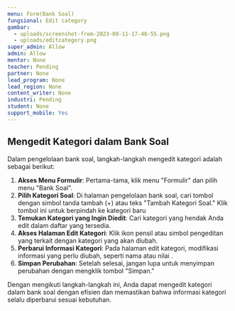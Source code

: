 ```yaml
---
menu: Form(Bank Soal)
fungsional: Edit category
gambar:
  - uploads/screenshot-from-2023-09-11-17-48-55.png
  - uploads/editcategory.png
super_admin: Allow
admin: Allow
mentor: None
teacher: Pending
partner: None
lead_program: None
lead_region: None
content_writer: None
industri: Pending
student: None
support_mobile: Yes
---
```

## Mengedit Kategori dalam Bank Soal

Dalam pengelolaan bank soal, langkah-langkah mengedit kategori adalah sebagai berikut:

1. **Akses Menu Formulir**: Pertama-tama, klik menu "Formulir" dan pilih menu "Bank Soal".
2. **Pilih Kategori Soal**: Di halaman pengelolaan bank soal, cari tombol dengan simbol tanda tambah (+) atau teks "Tambah Kategori Soal." Klik tombol ini untuk berpindah ke kategori baru
3. **Temukan Kategori yang Ingin Diedit**: Cari kategori yang hendak Anda edit dalam daftar yang tersedia.
4. **Akses Halaman Edit Kategori**: Klik ikon pensil atau simbol pengeditan yang terkait dengan kategori yang akan diubah.
5. **Perbarui Informasi Kategori**: Pada halaman edit kategori, modifikasi informasi yang perlu diubah, seperti nama atau nilai .
6. **Simpan Perubahan**: Setelah selesai, jangan lupa untuk menyimpan perubahan dengan mengklik tombol "Simpan."

Dengan mengikuti langkah-langkah ini, Anda dapat mengedit kategori dalam bank soal dengan efisien dan memastikan bahwa informasi kategori selalu diperbarui sesuai kebutuhan.